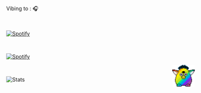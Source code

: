 <br><br> Vibing to : 🎧  </strong></p>

<br>

[![Spotify](https://spotify-readme.sp-xd.vercel.app/api/spotify)](https://open.spotify.com/user/somnathpaul) <br>

<br>

[![Spotify](https:///novatorem-rho-swart.vercel.app/api/spotify)](https://open.spotify.com/user/slmkhanahmed) <br>


<img src="party-furby.gif" align="right" width="60">

<br>

![Stats](https://github-readme-stats.vercel.app/api?username=slmkhanahmed&theme=dark&show_icons=true&bg_color=1a1a1a&icon_color=a0ffff)

<br>
